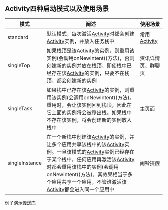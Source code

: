 ## Activity四种启动模式以及使用场景

| 模式   | 阐述  | 使用场景 |
| ----- | ----- | ------- |
| standard | 默认模式，每次激活[Activity]时都会创建[Activity]实例，并放入任务栈中 | 常用[Activity] |
| singleTop | 如果栈顶是该[Activity]的实例，则重用该实例(会调用onNewIntent()方法)，否则创建新的实例并放在栈顶，即使栈中已经存在该[Activity]的实例，只要不在栈顶，都会创建新的实例 | 资讯详情页、群聊页 |
| singleTask | 如果栈中已存在该[Activity]的实例，则重用该实例(会调用onNewIntent()方法)。重用时，会让该实例回到栈顶，因此在它上面的实例将会被移出栈。如果栈中不存在该实例，将会创建新的实例放入栈中| 主页面 |
| singleInstance | 在一个新栈中创建该[Activity]的实例，并让多个应用共享该栈中的该[Activity]实例。一旦该模式的[Activity]实例已经存在于某个栈中，任何应用再激活该[Activity]时都会重用该栈中的实例(会调用onNewIntent()方法)。其效果相当于多个应用共享一个应用，不管谁激活该[Activity]都会进入同一个应用中 | 闹铃提醒 |

例子演示[传送门]

[Activity]:https://github.com/yangsanning/Keep/blob/master/Android%20%E5%9F%BA%E7%A1%80/12.Activity.md
[传送门]:https://github.com/yangsanning/ActivityLaunchModeDemo

